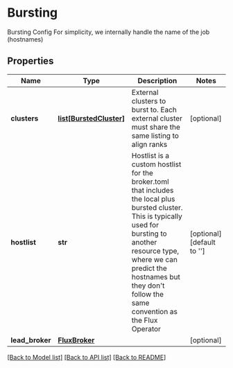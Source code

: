 # Bursting

Bursting Config For simplicity, we internally handle the name of the job (hostnames)

## Properties
Name | Type | Description | Notes
------------ | ------------- | ------------- | -------------
**clusters** | [**list[BurstedCluster]**](BurstedCluster.md) | External clusters to burst to. Each external cluster must share the same listing to align ranks | [optional] 
**hostlist** | **str** | Hostlist is a custom hostlist for the broker.toml that includes the local plus bursted cluster. This is typically used for bursting to another resource type, where we can predict the hostnames but they don&#39;t follow the same convention as the Flux Operator | [optional] [default to '']
**lead_broker** | [**FluxBroker**](FluxBroker.md) |  | [optional] 

[[Back to Model list]](../README.md#documentation-for-models) [[Back to API list]](../README.md#documentation-for-api-endpoints) [[Back to README]](../README.md)


